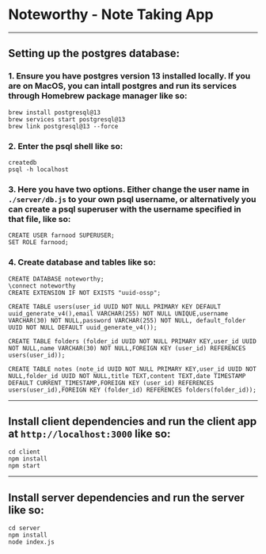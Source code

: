 # Noteworthy - Note Taking App

---

## Setting up the postgres database:

### 1. Ensure you have postgres version 13 installed locally. If you are on MacOS, you can intall postgres and run its services through Homebrew package manager like so:

```
brew install postgresql@13
brew services start postgresql@13
brew link postgresql@13 --force
```

### 2. Enter the psql shell like so:
```
createdb
psql -h localhost
```

### 3. Here you have two options. Either change the user name in `./server/db.js` to your own psql username, or alternatively you can create a psql superuser with the username specified in that file, like so:
```
CREATE USER farnood SUPERUSER;
SET ROLE farnood;
```

### 4. Create database and tables like so:
```
CREATE DATABASE noteworthy;
\connect noteworthy
CREATE EXTENSION IF NOT EXISTS "uuid-ossp";

CREATE TABLE users(user_id UUID NOT NULL PRIMARY KEY DEFAULT uuid_generate_v4(),email VARCHAR(255) NOT NULL UNIQUE,username VARCHAR(30) NOT NULL,password VARCHAR(255) NOT NULL, default_folder UUID NOT NULL DEFAULT uuid_generate_v4());

CREATE TABLE folders (folder_id UUID NOT NULL PRIMARY KEY,user_id UUID NOT NULL,name VARCHAR(30) NOT NULL,FOREIGN KEY (user_id) REFERENCES users(user_id));

CREATE TABLE notes (note_id UUID NOT NULL PRIMARY KEY,user_id UUID NOT NULL,folder_id UUID NOT NULL,title TEXT,content TEXT,date TIMESTAMP DEFAULT CURRENT_TIMESTAMP,FOREIGN KEY (user_id) REFERENCES users(user_id),FOREIGN KEY (folder_id) REFERENCES folders(folder_id));
```

---

## Install client dependencies and run the client app at `http://localhost:3000` like so:
```
cd client
npm install
npm start
```

---

## Install server dependencies and run the server like so:
```
cd server
npm install
node index.js
```
